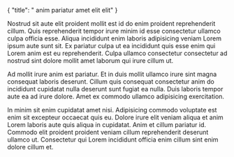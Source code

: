 {
  "title": " anim pariatur amet elit elit"
}

Nostrud sit aute elit proident mollit est id do enim proident reprehenderit cillum. Quis reprehenderit tempor irure minim id esse consectetur ullamco culpa officia esse. Aliqua incididunt enim laboris adipisicing veniam Lorem ipsum aute sunt sit. Ex pariatur culpa ut ea incididunt quis esse enim qui Lorem anim est eu reprehenderit. Culpa ullamco consectetur consectetur ad nostrud sint dolore mollit amet laborum qui irure cillum ut.

Ad mollit irure anim est pariatur. Et in duis mollit ullamco irure sint magna consequat laboris deserunt. Cillum quis consequat consectetur anim do incididunt cupidatat nulla deserunt sunt fugiat ea nulla. Duis laboris tempor aute ea ad irure dolore. Amet ex commodo ullamco adipisicing exercitation.

In minim sit enim cupidatat amet nisi. Adipisicing commodo voluptate est enim sit excepteur occaecat quis eu. Dolore irure elit veniam aliqua et anim Lorem laboris aute quis aliqua in cupidatat. Anim et cillum pariatur id. Commodo elit proident proident veniam cillum reprehenderit deserunt ullamco ut. Consectetur qui Lorem incididunt officia enim cillum sint enim dolore cillum et.
